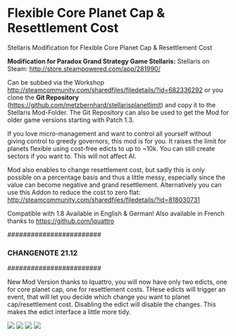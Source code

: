 # Flexible Core Planet Cap & Resettlement Cost

Stellaris Modification for Flexible Core Planet Cap & Resettlement Cost

**Modification for Paradox Grand Strategy Game Stellaris:**
Stellaris on Steam: http://store.steampowered.com/app/281990/

Can be subbed via the Workshop http://steamcommunity.com/sharedfiles/filedetails/?id=682336292 or you clone the **Git Repository** (https://github.com/metzbernhard/stellarisplanetlimit) and copy it to the Stellaris Mod-Folder. The Git Repository can also be used to get the Mod for older game versions starting with Patch 1.3.

If you love micro-management and want to control all yourself without giving control to greedy governors, this mod is for you. It raises the limit for planets flexible using cost-free edicts to up to ~10k. You can still create sectors if you want to. This will not affect AI. 

Mod also enables to change resettlement cost, but sadly this is only possible on a percentage basis and thus a little messy, especially since the value can become negative and grand resettlement.
Alternatively you can use this Addon to reduce the cost to zero flat: http://steamcommunity.com/sharedfiles/filedetails/?id=818030731

Compatible with 1.8
Available in English & German!
Also available in French thanks to https://github.com/lquattro

########################
### CHANGENOTE 21.12 ###
########################

New Mod Version thanks to lquattro, you will now have only two edicts, one for core planet cap, one for resettlement costs. THese edicts will trigger an event, that will let you decide which change you want to planet cap/resettlement cost. Disabling the edict will disable the changes. This makes the edict interface a little more tidy. 

![](https://github.com/metzbernhard/stellarisplanetlimit/blob/master/screen1.png)
![](https://github.com/metzbernhard/stellarisplanetlimit/blob/master/screen2.png)
![](https://github.com/metzbernhard/stellarisplanetlimit/blob/master/screen3.png)
![](https://github.com/metzbernhard/stellarisplanetlimit/blob/master/screen4.png)
